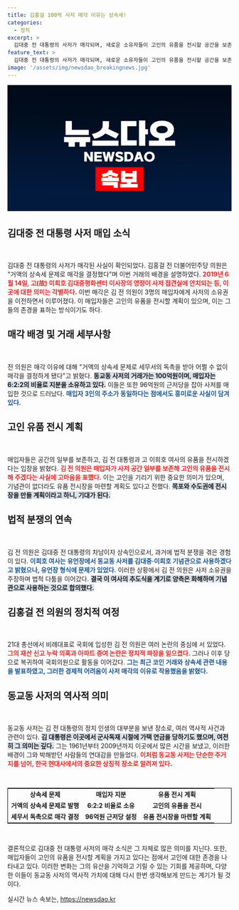 ```yaml
---
title: 김홍걸 100억 사저 매각 이유는 상속세!
categories:
  - 정치
excerpt: >
  김대중 전 대통령의 사저가 매각되며, 새로운 소유자들이 고인의 유품을 전시할 공간을 보존할 계획이다. 김 전 의원은 상속세 문제로 어쩔 수 없이 매각 결정을 내렸다고 밝혔으며, 기념관을 만들지는 못했지만 유품 전시장을 소망하고 있다.
feature_text: >
  김대중 전 대통령의 사저가 매각되며, 새로운 소유자들이 고인의 유품을 전시할 공간을 보존할 계획이다. 김 전 의원은 상속세 문제로 어쩔 수 없이 매각 결정을 내렸다고 밝혔으며, 기념관을 만들지는 못했지만 유품 전시장을 소망하고 있다.
image: '/assets/img/newsdao_breakingnews.jpg'
---
```


<p><img src="/assets/img/newsdao_breakingnews.jpg" alt="flaretime 속보" /></p>

<h2 data-ke-size="size26">김대중 전 대통령 사저 매입 소식</h2>  

<p data-ke-size="size16">&nbsp;</p>  

<p>김대중 전 대통령의 사저가 매각된 사실이 확인되었다. 김홍걸 전 더불어민주당 의원은 "거액의 상속세 문제로 매각을 결정했다"며 이번 거래의 배경을 설명하였다. <b><span style="color: #ee2323;">2019년 6월 14일, 고(故) 이희호 김대중평화센터 이사장의 영정이 사저 접견실에 안치되는 등, 이곳에 대한 의미는 각별하다.</span></b> 이번 매각은 김 전 의원이 3명의 매입자에게 사저의 소유권을 이전하면서 이루어졌다. 이 매입자들은 고인의 유품을 전시할 계획이 있으며, 이는 그들의 존경을 표하는 방식이기도 하다.</p>

<h2 data-ke-size="size26">매각 배경 및 거래 세부사항</h2>  

<p data-ke-size="size16">&nbsp;</p>  

<p>전 의원은 매각 이유에 대해 "거액의 상속세 문제로 세무서의 독촉을 받아 어쩔 수 없이 매각을 결정하게 됐다"고 밝혔다. <b><span style="background-color: #21538527;">동교동 사저의 거래가는 100억원이며, 매입자는 6:2:2의 비율로 지분을 소유하고 있다.</span></b> 이들은 또한 96억원의 근저당을 잡아 사저를 매입한 것으로 드러났다. <b><span style="color: #1a5490;">매입자 3인의 주소가 동일하다는 점에서도 흥미로운 사실이 담겨 있다.</span></b> </p>

<h2 data-ke-size="size26">고인 유품 전시 계획</h2>  

<p data-ke-size="size16">&nbsp;</p>  

<p>매입자들은 공간의 일부를 보존하고, 김 전 대통령과 고 이희호 여사의 유품을 전시하겠다는 입장을 밝혔다. <b><span style="color: #ee2323;">김 전 의원은 매입자가 사저 공간 일부를 보존해 고인의 유품을 전시해 주겠다는 사실에 고마움을 표했다.</span></b> 이는 고인을 기리기 위한 중요한 의미가 있으며, 기념관이 없더라도 유품 전시장을 마련할 계획도 있다고 전했다. <b><span style="background-color: #21538527;">목포와 수도권에 전시장을 만들 계획이라고 하니, 기대가 된다.</span></b> </p>

<h2 data-ke-size="size26">법적 분쟁의 연속</h2>  

<p data-ke-size="size16">&nbsp;</p>  

<p>김 전 의원은 김대중 전 대통령의 차남이자 상속인으로서, 과거에 법적 분쟁을 겪은 경험이 있다. <b><span style="color: #1a5490;">이희호 여사는 유언장에서 동교동 사저를 김대중·이희호 기념관으로 사용하겠다고 밝혔으나, 유언장 형식에 문제가 있었다.</span></b> 이러한 상황에서 김 전 의원은 사저 소유권을 주장하며 법적 다툼을 이어갔다. <b><span style="background-color: #21538527;">결국 이 여사의 추도식을 계기로 양측은 화해하며 기념관으로 사용하는 것으로 합의했다.</span></b></p>

<h2 data-ke-size="size26">김홍걸 전 의원의 정치적 여정</h2>  

<p data-ke-size="size16">&nbsp;</p>  

<p>21대 총선에서 비례대표로 국회에 입성한 김 전 의원은 여러 논란의 중심에 서 있었다. <b><span style="color: #ee2323;">그의 재산 신고 누락 의혹과 아파트 증여 논란은 정치적 파장을 일으켰다.</span></b> 그러나 이후 당으로 복귀하여 국회의원으로 활동을 이어갔다. <b><span style="color: #1a5490;">그는 최근 코인 거래와 상속세 관련 내용을 발표하였고, 그러한 경제적 어려움이 사저 매각의 이유로 작용했음을 밝혔다.</span></b> </p>

<h2 data-ke-size="size26">동교동 사저의 역사적 의미</h2>  

<p data-ke-size="size16">&nbsp;</p>   

<p>동교동 사저는 김 전 대통령의 정치 인생의 대부분을 보낸 장소로, 여러 역사적 사건과 관련이 있다. <b><span style="background-color: #21538527;">김 대통령은 이곳에서 군사독재 시절에 가택 연금을 당하기도 했으며, 여전히 그 의미는 깊다.</span></b> 그는 1961년부터 2009년까지 이곳에서 많은 시간을 보냈고, 이러한 배경이 그와 박해받던 사람들의 연대감을 만들었다. <b><span style="color: #ee2323;">이처럼 동교동 사저는 단순한 주거지를 넘어, 한국 현대사에서의 중요한 상징적 장소로 알려져 있다.</span></b> </p>

<p data-ke-size="size16">&nbsp;</p>  

<table style="width: 100%; border: 1px solid black;">
<tr>
<td style="text-align: center; height: 17px;"><b>상속세 문제</b></td>
<td style="text-align: center; height: 17px;"><b>매입자 지분</b></td>
<td style="text-align: center; height: 17px;"><b>유품 전시 계획</b></td>
</tr>
<tr>
<td style="text-align: center; height: 17px;"><b>거액의 상속세 문제로 발행</b></td>
<td style="text-align: center; height: 17px;"><b>6:2:2 비율로 소유</b></td>
<td style="text-align: center; height: 17px;"><b>고인의 유품을 전시</b></td>
</tr>
<tr>
<td style="text-align: center; height: 17px;"><b>세무서 독촉으로 매각 결정</b></td>
<td style="text-align: center; height: 17px;"><b>96억원 근저당 설정</b></td>
<td style="text-align: center; height: 17px;"><b>유품 전시장을 마련할 계획</b></td>
</tr>
</table>

<p data-ke-size="size16">&nbsp;</p>  

<p>결론적으로 김대중 전 대통령 사저의 매각 소식은 그 자체로 많은 의미를 지닌다. 또한, 매입자들이 고인의 유품을 전시할 계획을 가지고 있다는 점에서 고인에 대한 존경을 나타내고 있다. 이러한 변화는 그의 유산을 기억하고 기릴 수 있는 기회를 제공하며, 다양한 이들이 동교동 사저의 역사적 가치에 대해 다시 한번 생각해보게 만드는 계기가 될 것이다.</p>
실시간 뉴스 속보는, <a href="https://newsdao.kr" rel="dofollow">https://newsdao.kr</a>


